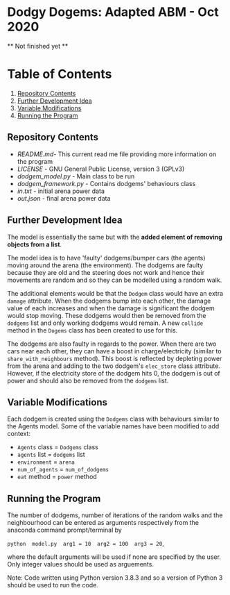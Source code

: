# Dodgy Dogems: Adapted ABM - Oct 2020
** Not finished yet **

# Table of Contents
1. [Repository Contents](#repo_contents)
2. [Further Development Idea](#idea)
3. [Variable Modifications](#mods)
4. [Running the Program](#running)


## Repository Contents <a name="repo_contents"></a>
* *README.md*- This current read me file providing more information on the program
* *LICENSE* - GNU General Public License, version 3 (GPLv3)
* *dodgem_model.py* - Main class to be run
* *dodgem_framework.py* - Contains dodgems' behaviours class
* *in.txt* - initial arena power data
* *out.json* - final arena power data

## Further Development Idea <a name="idea"></a>
The model is essentially the same but with the **added element of removing objects from a list**.

The model idea is to have 'faulty' dodgems/bumper cars (the agents) moving around the arena (the environment). The dodgems are faulty because they are old and the steering does not work and hence their movements are random and so they can be modelled using a random walk. 

The additional elements would be that the `Dodgem` class would have an extra `damage` attribute. When the dodgems bump into each other, the damage value of each increases and when the damage is significant the dodgem would stop moving. These dodgems would then be removed from the `dodgems` list and only working dodgems would remain. A new `collide` method in the `Dogems` class has been created to use for this. 

The dodgems are also faulty in regards to the power. When there are two cars near each other, they can have a boost in charge/electricity (similar to `share_with_neighbours` method). This boost is reflected by depleting power from the arena and adding to the two dodgem's `elec_store` class attribute. However, if the electricity store of the dodgem hits 0, the dodgem is out of power and should also be removed from the `dodgems` list. 


## Variable Modifications <a name="mods"></a>
Each dodgem is created using the `Dodgems` class with behaviours similar to the Agents model. 
Some of the variable names have been modified to add context:
* `Agents` class = `Dodgems` class
* `agents` list = `dodgems` list
* `environment` = `arena`
* `num_of_agents` = `num_of_dodgems`
* `eat` method = `power` method


## Running the Program <a name="running"></a>
The number of dodgems, number of iterations of the random walks and the neighbourhood can be entered as arguments respectively from the anaconda command prompt/terminal by

`python  model.py  arg1 = 10  arg2 = 100  arg3 = 20`,

where the default arguments will be used if none are specified by the user. Only integer values should be used as arguements. 

Note: Code written using Python version 3.8.3 and so a version of Python 3 should be used to run the code.

